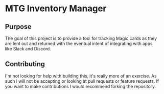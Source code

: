 # MTG Inventory Manager

## Purpose

The goal of this project is to provide a tool for tracking Magic cards as they
are lent out and returned with the eventual intent of integrating with apps
like Slack and Discord.

## Contributing

I'm not looking for help with building this, it's really more of an exercise.
As such I will not be accepting or looking at pull requests or feature
requests.  If you want to make contributions I would recommend forking the
repository.
